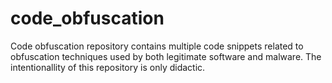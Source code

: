 # code_obfuscation
Code obfuscation repository contains multiple code snippets related to obfuscation techniques used by both legitimate software and malware. The intentionallity of this repository is only didactic.
